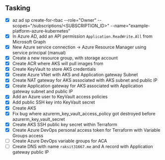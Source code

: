 ## Tasking

- [x] az ad sp create-for-rbac --role="Owner" --scopes="/subscriptions/<SUBSCRIPTION_ID>" --name="example-platform-azure-kubernetes"
- [x] In Azure AD, add an API permission `Application.ReadWrite.All` from Microsoft Graph
- [x] New Azure service connection -> Azure Resource Manager using service principal (manual)
- [x] Create a new resource group, with storage account
- [x] Create ACR where AKS will pull images from
- [x] Create KeyVault to store AKS credentials
- [x] Create Azure VNet with AKS and Application gateway Subnet
- [x] Create NAT gateway for AKS associated with AKS subnet and public IP
- [x] Create Application gateway for AKS associated with Application gateway subnet and public IP
- [x] Add an Azure user to KeyVault access policies
- [x] Add public SSH key into KeyVault secret
- [x] Create AKS
- [x] Fix bug where azurerm_key_vault_access_policy got destroyed before azurerm_key_vault_secret
- [x] Create AKS SSH public key secret within Terraform
- [x] Create Azure DevOps personal access token for Terraform with Variable Groups access
- [ ] Create Azure DevOps variable groups for ACA
- [ ] Create DNS with name `raksit31667.me` and A record with Application gateway public IP
